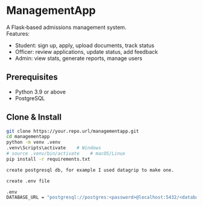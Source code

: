 # ManagementApp

A Flask‑based admissions management system.  
Features:
- Student: sign up, apply, upload documents, track status  
- Officer: review applications, update status, add feedback  
- Admin: view stats, generate reports, manage users  

## Prerequisites

- Python 3.9 or above  
- PostgreSQL  

## Clone & Install

```bash
git clone https://your.repo.url/managementapp.git
cd managementapp
python -m venv .venv
.venv\Scripts\activate    # Windows
# source .venv/bin/activate    # macOS/Linux
pip install -r requirements.txt

create postgresql db, for example I used datagrip to make one.

create .env file

.env
DATABASE_URL = "postgresql://postgres:<password>@localhost:5432/<database_name>"